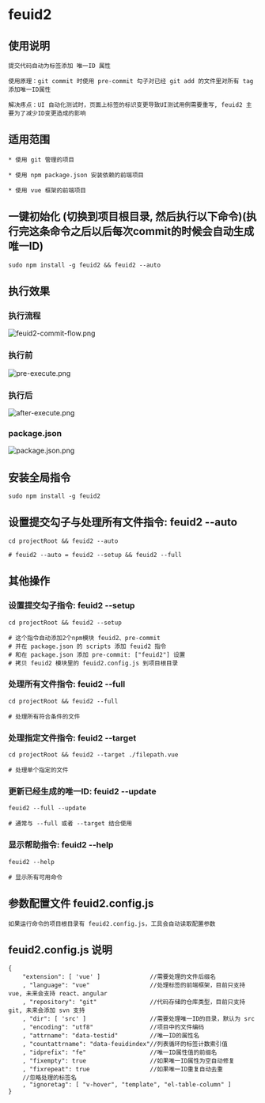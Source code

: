 
# feuid2

## 使用说明
    提交代码自动为标签添加 唯一ID 属性

    使用原理：git commit 时使用 pre-commit 勾子对已经 git add 的文件里对所有 tag 添加唯一ID属性
    
    解决疼点：UI 自动化测试时，页面上标签的标识变更导致UI测试用例需要重写, feuid2 主要为了减少ID变更造成的影响
    
## 适用范围
    * 使用 git 管理的项目
    
    * 使用 npm package.json 安装依赖的前端项目
    
    * 使用 vue 框架的前端项目

## 一键初始化 (切换到项目根目录, 然后执行以下命令)(执行完这条命令之后以后每次commit的时候会自动生成唯一ID)
    sudo npm install -g feuid2 && feuid2 --auto
    
## 执行效果

### 执行流程
![feuid2-commit-flow.png](http://p6.qhimg.com/d/inn/06dfd366/images/feuid2-commit-flow.png)

### 执行前
![pre-execute.png](http://p8.qhimg.com/d/inn/06dfd366/images/pre-execute.png)

### 执行后
![after-execute.png](http://p9.qhimg.com/d/inn/4dd249a9/after-execute.png)

### package.json
![package.json.png](http://p0.qhimg.com/d/inn/06dfd366/images/package.json.png)

## 安装全局指令
    sudo npm install -g feuid2

## 设置提交勾子与处理所有文件指令: feuid2 --auto 
    cd projectRoot && feuid2 --auto
    
    # feuid2 --auto = feuid2 --setup && feuid2 --full
    
## 其他操作
    
### 设置提交勾子指令: feuid2 --setup 
    cd projectRoot && feuid2 --setup
    
    # 这个指令自动添加2个npm模块 feuid2、pre-commit
    # 并在 package.json 的 scripts 添加 feuid2 指令
    # 和在 package.json 添加 pre-commit: ["feuid2"] 设置
    # 拷贝 feuid2 模块里的 feuid2.config.js 到项目根目录
    
### 处理所有文件指令: feuid2 --full 
    cd projectRoot && feuid2 --full
    
    # 处理所有符合条件的文件
    
### 处理指定文件指令: feuid2 --target 
    cd projectRoot && feuid2 --target ./filepath.vue
    
    # 处理单个指定的文件
    
### 更新已经生成的唯一ID: feuid2 --update
    feuid2 --full --update
    
    # 通常与 --full 或者 --target 结合使用
    
### 显示帮助指令: feuid2 --help
    feuid2 --help
    
    # 显示所有可用命令
    
## 参数配置文件 feuid2.config.js
	如果运行命令的项目根目录有 feuid2.config.js，工具会自动读取配置参数

## feuid2.config.js 说明
	{
	    "extension": [ 'vue' ]              //需要处理的文件后缀名
	    , "language": "vue"                 //处理标签的前端框架，目前只支持 vue, 未来会支持 react、angular
	    , "repository": "git"               //代码存储的仓库类型，目前只支持 git, 未来会添加 svn 支持
	    , "dir": [ 'src' ]                  //需要处理唯一ID的目录，默认为 src
	    , "encoding": "utf8"                //项目中的文件编码
	    , "attrname": "data-testid"         //唯一ID的属性名
	    , "countattrname": "data-feuidindex"//列表循环的标签计数索引值
	    , "idprefix": "fe"                  //唯一ID属性值的前缀名
	    , "fixempty": true                  //如果唯一ID属性为空自动修复
	    , "fixrepeat": true                 //如果唯一ID重复自动去重
	    //忽略处理的标签名
	    , "ignoretag": [ "v-hover", "template", "el-table-column" ]   
	}
